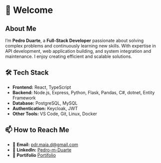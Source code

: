 # 👋 Welcome  

## About Me  
I’m **Pedro Duarte**, a **Full-Stack Developer** passionate about solving complex problems and continuously learning new skills. With expertise in API development, web application building, and system integration and maintenance. I enjoy creating efficient and scalable solutions.  


## 🛠️ Tech Stack  

- **Frontend:** React, TypeScript  
- **Backend:** Node.js, Express, Python, Flask, Pandas, C#, dotnet, Entity Framework
- **Database:** PostgreSQL, MySQL  
- **Authentication:** Keycloak, JWT  
- **Other Tools:** VS Code, Git, Linux, Docker


## 📫 How to Reach Me  

- 📩 **Email:** [pdr.maia.d@gmail.com](mailto:pdr.maia.d@gmail.com)  
- 🔗 **LinkedIn:** [Pedro-m-Duarte](https://www.linkedin.com/in/pedro-m-duarte/)
- 🥬 **Portifolio** [Portifolio](https://pedro-m-duarte.github.io/personal-portfolio/#)

